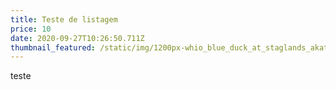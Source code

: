 ```yaml
---
title: Teste de listagem
price: 10
date: 2020-09-27T10:26:50.711Z
thumbnail_featured: /static/img/1200px-whio_blue_duck_at_staglands_akatarawa_new_zealand.jpg
---
```

teste